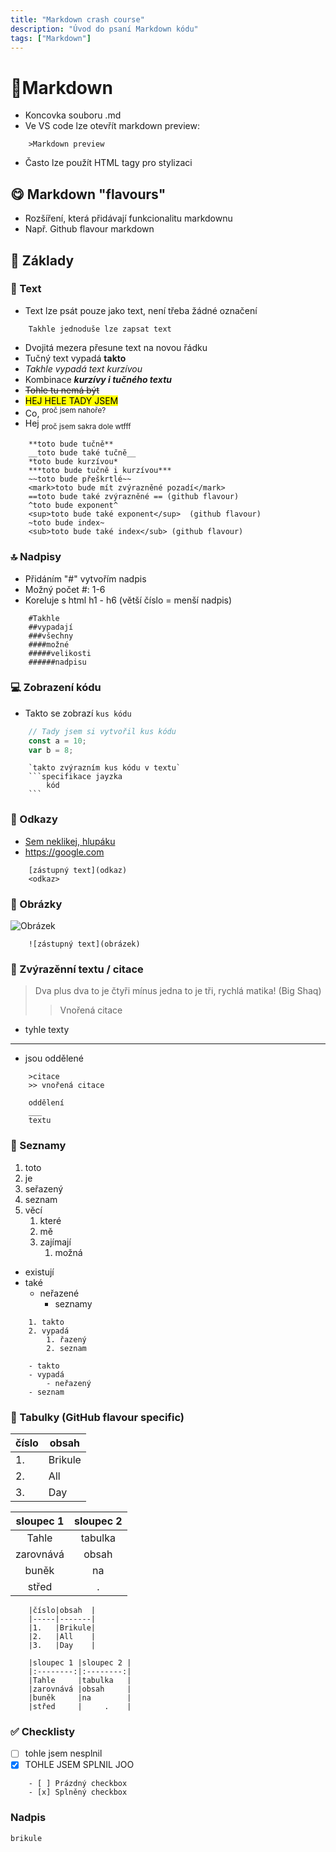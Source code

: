 ```yaml
---
title: "Markdown crash course"
description: "Úvod do psaní Markdown kódu"
tags: ["Markdown"]
---
```


# 🚀Markdown
- Koncovka souboru .md
- Ve VS code lze otevřít markdown preview:
```
    >Markdown preview
```
- Často lze použít HTML tagy pro stylizaci
## 😋 Markdown "flavours"
- Rozšíření, která přidávají funkcionalitu markdownu
- Např. Github flavour markdown
## 🗽 Základy
### 📑 Text 
- Text lze psát pouze jako text, není třeba žádné označení
```
    Takhle jednoduše lze zapsat text
```
- Dvojitá mezera přesune text na novou řádku
- Tučný text vypadá **takto**
- *Takhle vypadá text kurzívou*
- Kombinace ***kurzívy i tučného textu***
- ~~Tohle tu nemá být~~
- <mark>HEJ HELE TADY JSEM</mark>
- Co, <sup>proč jsem nahoře?</sup>
- Hej <sub>proč jsem sakra dole wtfff</sub>
```
    **toto bude tučně** 
    __toto bude také tučně__
    *toto bude kurzívou*
    ***toto bude tučně i kurzívou***
    ~~toto bude přeškrtlé~~
    <mark>toto bude mít zvýrazněné pozadí</mark>
    ==toto bude také zvýrazněné == (github flavour)
    ^toto bude exponent^
    <sup>toto bude také exponent</sup>  (github flavour)
    ~toto bude index~
    <sub>toto bude také index</sub> (github flavour)
```

  
### 🔝 Nadpisy 
- Přidáním "#" vytvořím nadpis
- Možný počet #: 1-6
- Koreluje s html h1 - h6 (větší číslo = menší nadpis) 
```
    #Takhle
    ##vypadají
    ###všechny
    ####možné
    #####velikosti
    ######nadpisu
```
### 💻 Zobrazení kódu
- Takto se zobrazí `kus kódu`
```js
    // Tady jsem si vytvořil kus kódu
    const a = 10;
    var b = 8;
```
```
    `takto zvýrazním kus kódu v textu`
    ```specifikace jayzka
        kód
    ```
```
### 🔗 Odkazy
- [Sem neklikej, hlupáku](https://www.youtube.com/watch?v=xvFZjo5PgG0)
- <https://google.com>

```
    [zástupný text](odkaz)
    <odkaz>
```

### 🎨 Obrázky
![Obrázek](https://images.unsplash.com/photo-1752430038064-250d400e220f?ixlib=rb-4.1.0&ixid=M3wxMjA3fDB8MHxwaG90by1wYWdlfHx8fGVufDB8fHx8fA%3D%3D&auto=format&fit=crop&q=80&w=3362)
```
    ![zástupný text](obrázek)
```

### 💬 Zvýrazěnní textu / citace
> Dva plus dva to je čtyři mínus jedna to je tři, rychlá matika! (Big Shaq)
>> Vnořená citace

- tyhle texty
___
- jsou oddělené

```
    >citace
    >> vnořená citace
    
    oddělení
    ___
    textu
```

### 📰 Seznamy
1. toto
2. je
3. seřazený
4. seznam
5. věcí
   1. které
   2. mě
   3. zajímají
      1. možná

- existují
- také
  - neřazené
    - seznamy

```
    1. takto
    2. vypadá
        1. řazený
        2. seznam

    - takto
    - vypadá
        - neřazený
    - seznam
```

### :tea: Tabulky (GitHub flavour specific)
|číslo|obsah  |
|-----|-------|
|1.   |Brikule|
|2.   |All    |
|3.   |Day    |

|sloupec 1 |sloupec 2 |
|:--------:|:--------:|
|Tahle     |tabulka   |
|zarovnává |obsah     |
|buněk     |na        |
|střed     |     .    |

```
    |číslo|obsah  |
    |-----|-------|
    |1.   |Brikule|
    |2.   |All    |
    |3.   |Day    |

    |sloupec 1 |sloupec 2 |
    |:--------:|:--------:|
    |Tahle     |tabulka   |
    |zarovnává |obsah     |
    |buněk     |na        |
    |střed     |     .    |
```

### ✅ Checklisty
- [ ] tohle jsem nesplnil
- [x] TOHLE JSEM SPLNIL JOO

```
    - [ ] Prázdný checkbox
    - [x] Splněný checkbox
```



### Nadpis
```
brikule
```

